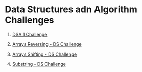 # Data Structures adn Algorithm Challenges

1. [DSA 1 Challenge](https://www.hackerrank.com/challenges/2d-array/problem?filter=python3&filter_on=language&h_l=interview&isFullScreen=true&page=1&playlist_slugs%5B%5D=interview-preparation-kit&playlist_slugs%5B%5D=arrays)

2. [Arrays Reversing - DS Challenge](https://www.hackerrank.com/challenges/arrays-ds/problem?isFullScreen=false)

3. [Arrays Shifting - DS Challenge](https://www.hackerrank.com/challenges/ctci-array-left-rotation/problem?isFullScreen=true&h_l=interview&playlist_slugs%5B%5D=interview-preparation-kit&playlist_slugs%5B%5D=arrays)

4. [Substring - DS Challenge](https://www.hackerrank.com/challenges/two-strings/problem?h_l=interview&isFullScreen=true&playlist_slugs%5B%5D%5B%5D=interview-preparation-kit&playlist_slugs%5B%5D%5B%5D=dictionaries-hashmaps)